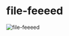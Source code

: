 # file-feeeed

![file-feeeed](https://4.bp.blogspot.com/-tHjYIiZvMRI/Vsnpd3se5hI/AAAAAAAACSU/qfSVGL9HZEo/s640/fast%2Btransfer%2Bfile.png)